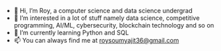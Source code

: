 - 👋 Hi, I’m Roy, a computer science and data science undergrad
- 👀 I’m interested in a lot of stuff namely data science, competitive programming, AI/ML, cybersecurity, blockchain technology and so on
- 🌱 I’m currently learning Python and SQL
- 📫 You can always find me at roysoumyajit36@gmail.com

<!---
roysammy123/roysammy123 is a ✨ special ✨ repository because its `README.md` (this file) appears on your GitHub profile.
You can click the Preview link to take a look at your changes.
--->
